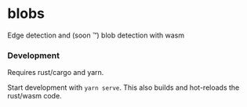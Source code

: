 # blobs

Edge detection and (soon :tm:) blob detection with wasm

### Development

Requires rust/cargo and yarn.

Start development with `yarn serve`. This also builds and hot-reloads the rust/wasm code.
